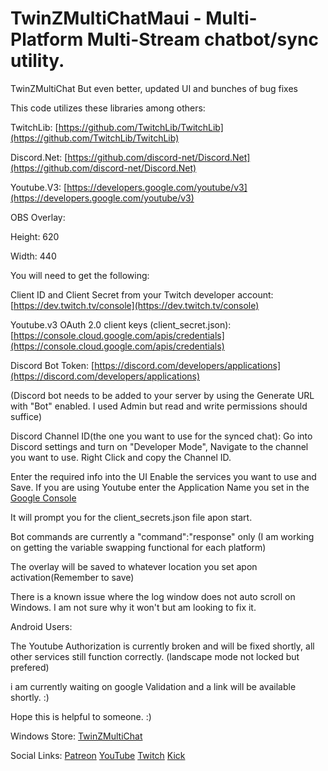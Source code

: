 # TwinZMultiChatMaui - Multi-Platform Multi-Stream chatbot/sync utility.
TwinZMultiChat But even better, updated UI and bunches of bug fixes


This code utilizes these libraries among others:

TwitchLib: [https://github.com/TwitchLib/TwitchLib](https://github.com/TwitchLib/TwitchLib)

Discord.Net: [https://github.com/discord-net/Discord.Net](https://github.com/discord-net/Discord.Net)

Youtube.V3: [https://developers.google.com/youtube/v3](https://developers.google.com/youtube/v3)



OBS Overlay: 

Height: 620

Width: 440



You will need to get the following:

Client ID and Client Secret from your Twitch developer account: [https://dev.twitch.tv/console](https://dev.twitch.tv/console)

Youtube.v3 OAuth 2.0 client keys (client_secret.json): [https://console.cloud.google.com/apis/credentials](https://console.cloud.google.com/apis/credentials)

Discord Bot Token: [https://discord.com/developers/applications](https://discord.com/developers/applications)

(Discord bot needs to be added to your server by using the Generate URL with "Bot" enabled. I used Admin but read and write permissions should suffice)

Discord Channel ID(the one you want to use for the synced chat): Go into Discord settings and turn on "Developer Mode", Navigate to the channel you want to use. Right Click and copy the Channel ID.



Enter the required info into the UI Enable the services you want to use and Save. If you are using Youtube enter the Application Name you set in the [Google Console](https://console.cloud.google.com/apis/credentials) 

It will prompt you for the client_secrets.json file apon start.

Bot commands are currently a "command":"response" only (I am working on getting the variable swapping functional for each platform)

The overlay will be saved to whatever location you set apon activation(Remember to save)

There is a known issue where the log window does not auto scroll on Windows. I am not sure why it won't but am looking to fix it.


Android Users:

The Youtube Authorization is currently broken and will be fixed shortly, all other services still function correctly. (landscape mode not locked but prefered)

i am currently waiting on google Validation and a link will be available shortly. :)



Hope this is helpful to someone. :)

Windows Store: [TwinZMultiChat](https://apps.microsoft.com/store/detail/twinzmulichat/9NQN85NJMZKV?hl=en-us&gl=us)

Social Links: [Patreon](https://www.patreon.com/TwinFinZ)    [YouTube](https://www.youtube.com/@TwinFinZ)    [Twitch](https://www.twitch.tv/twinfinz_)    [Kick](https://kick.com/twinfinz)





